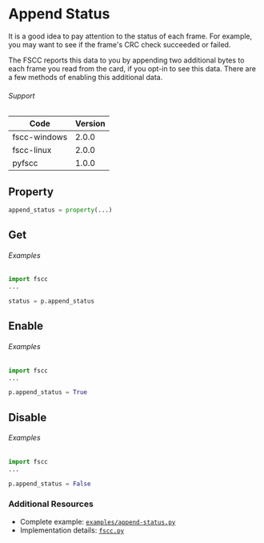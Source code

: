 # Append Status

It is a good idea to pay attention to the status of each frame. For example, you may want to see if the frame's CRC check succeeded or failed.

The FSCC reports this data to you by appending two additional bytes to each frame you read from the card, if you opt-in to see this data. There are a few methods of enabling this additional data.

###### Support
| Code | Version |
| ---- | ------- |
| fscc-windows | 2.0.0 |
| fscc-linux | 2.0.0 |
| pyfscc | 1.0.0 |


## Property
```python
append_status = property(...)
```


## Get
###### Examples
```python
import fscc
...

status = p.append_status
```


## Enable
###### Examples
```python
import fscc
...

p.append_status = True
```


## Disable
###### Examples
```python
import fscc
...

p.append_status = False
```


### Additional Resources
- Complete example: [`examples/append-status.py`](../examples/append-status.py)
- Implementation details: [`fscc.py`](../fscc/port.py)
